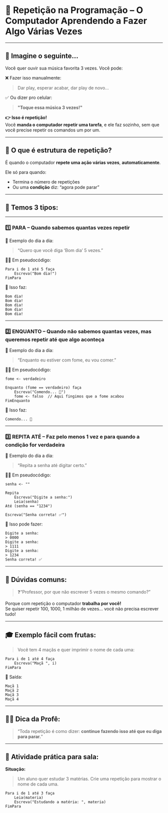 
# 🔁 **Repetição na Programação – O Computador Aprendendo a Fazer Algo Várias Vezes**

---

## 👶 Imagine o seguinte...

Você quer ouvir sua música favorita 3 vezes. Você pode:

❌ Fazer isso manualmente:  
> Dar play, esperar acabar, dar play de novo...

✅ Ou dizer pro celular:  
> **"Toque essa música 3 vezes!"**

**👉 Isso é repetição!**  
Você **manda o computador repetir uma tarefa**, e ele faz sozinho, sem que você precise repetir os comandos um por um.

---

## 🧠 O que é estrutura de repetição?

É quando o computador **repete uma ação várias vezes**, **automaticamente**.

Ele só para quando:
- Termina o número de repetições
- Ou uma **condição** diz: “agora pode parar”

---

## 📌 Temos 3 tipos:

---

### 1️⃣ **PARA** – Quando **sabemos quantas vezes** repetir

💬 Exemplo do dia a dia:  
> “Quero que você diga ‘Bom dia’ 5 vezes.”

👨‍🏫 Em pseudocódigo:
```plaintext
Para i de 1 até 5 faça
    Escreva("Bom dia!")
FimPara
```

🧠 Isso faz:
```
Bom dia!
Bom dia!
Bom dia!
Bom dia!
Bom dia!
```

---

### 2️⃣ **ENQUANTO** – Quando **não sabemos quantas vezes**, mas queremos **repetir até que algo aconteça**

💬 Exemplo do dia a dia:  
> “Enquanto eu estiver com fome, eu vou comer.”

👨‍🏫 Em pseudocódigo:
```plaintext
fome <- verdadeiro

Enquanto (fome == verdadeiro) faça
    Escreva("Comendo... 🍔")
    fome <- falso  // Aqui fingimos que a fome acabou
FimEnquanto
```

🧠 Isso faz:
```
Comendo... 🍔
```

---

### 3️⃣ **REPITA ATÉ** – Faz **pelo menos 1 vez** e **para quando a condição for verdadeira**

💬 Exemplo do dia a dia:  
> “Repita a senha até digitar certo.”

👨‍🏫 Em pseudocódigo:
```plaintext
senha <- ""

Repita
    Escreva("Digite a senha:")
    Leia(senha)
Até (senha == "1234")

Escreva("Senha correta! ✅")
```

🧠 Isso pode fazer:
```
Digite a senha:
> 0000  
Digite a senha:
> 1111  
Digite a senha:
> 1234  
Senha correta! ✅
```

---

## 🤯 Dúvidas comuns:

> ❓“Professor, por que não escrever 5 vezes o mesmo comando?”

Porque com repetição o computador **trabalha por você!**  
Se quiser repetir 100, 1000, 1 milhão de vezes... você não precisa escrever tudo!

---

## 🎓 Exemplo fácil com frutas:

> Você tem 4 maçãs e quer imprimir o nome de cada uma:

```plaintext
Para i de 1 até 4 faça
    Escreva("Maçã ", i)
FimPara
```

🧠 Saída:
```
Maçã 1
Maçã 2
Maçã 3
Maçã 4
```
---

## 👩‍🏫 Dica da Profê:

> “Toda repetição é como dizer: **continue fazendo isso até que eu diga para parar.**”
---

## 🎒 Atividade prática para sala:

**Situação:**
> Um aluno quer estudar 3 matérias. Crie uma repetição para mostrar o nome de cada uma.

```plaintext
Para i de 1 até 3 faça
    Leia(materia)
    Escreva("Estudando a matéria: ", materia)
FimPara
```


